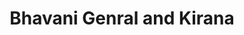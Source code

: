 ---
title: "Bhavani Genral and Kirana"
url: /vanasthalipuram-hyderabad/bhavani-genral-and-kirana/
shop: Dorfladen
---